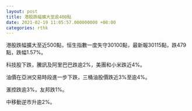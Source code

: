 ```yaml
---
layout: post
title: 港股跌幅擴大至逾400點
date: 2021-02-19 11:05:57.000000000 +08:00
categories: rthk
---
```


港股跌幅擴大至近500點，恒生指數一度失守30100點，最新報30115點，跌479點，跌幅1.57%。

科技股下跌，騰訊及阿里巴巴跌逾2%，美團和小米跌近4%。

油價在亞洲交易時段進一步下跌，三桶油股價跌近3%至逾4%。

滙控跌逾3%，友邦跌1%。

中移動逆市升逾2%。
